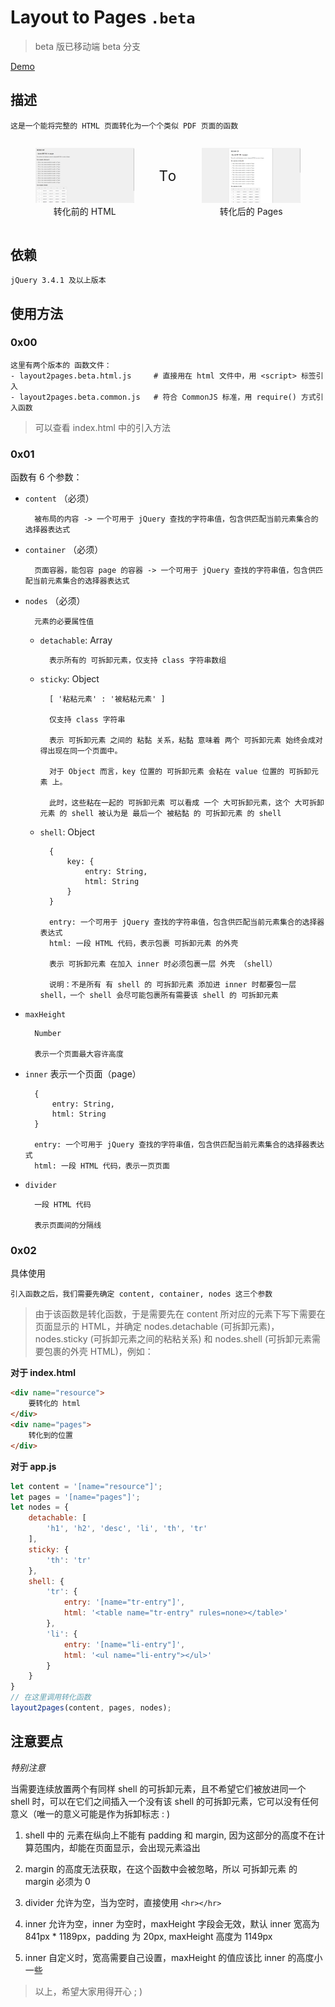 # Layout to Pages `.beta`

> beta 版已移动端 beta 分支

[Demo](https://guitenbay.github.io/layout2pages/example/src/index.html)

## 描述

    这是一个能将完整的 HTML 页面转化为一个个类似 PDF 页面的函数

<div style="display: flex;justify-content:space-around;align-items:center">
<figure style="flex: 1">
    <img src="./img/layout2pages-html.png">
    <figcaption style="text-align: center">转化前的 HTML</figcaption>
</figure>
<span style="font-size: 1.4rem;letter-spacing: 1.4px;transform: translateY(-0.7rem)">To</span>
<figure style="flex: 1">
    <img src="./img/layout2pages-pages.png">
    <figcaption style="text-align: center">转化后的 Pages</figcaption>
</figure>
</div>

## 依赖

    jQuery 3.4.1 及以上版本

## 使用方法

### 0x00
    这里有两个版本的 函数文件：
    - layout2pages.beta.html.js     # 直接用在 html 文件中，用 <script> 标签引入
    - layout2pages.beta.common.js   # 符合 CommonJS 标准，用 require() 方式引入函数

> 可以查看 index.html 中的引入方法

### 0x01

函数有 6 个参数：

- `content` （必须）
    
        被布局的内容 -> 一个可用于 jQuery 查找的字符串值，包含供匹配当前元素集合的选择器表达式

- `container` （必须）
        
        页面容器，能包容 page 的容器 -> 一个可用于 jQuery 查找的字符串值，包含供匹配当前元素集合的选择器表达式
    
- `nodes` （必须）

        元素的必要属性值
        
    - `detachable`: Array
    
            表示所有的 可拆卸元素，仅支持 class 字符串数组
    
    - `sticky`: Object
    
            [ '粘粘元素' : '被粘粘元素' ] 

            仅支持 class 字符串

            表示 可拆卸元素 之间的 粘黏 关系，粘黏 意味着 两个 可拆卸元素 始终会成对得出现在同一个页面中。
            
            对于 Object 而言，key 位置的 可拆卸元素 会粘在 value 位置的 可拆卸元素 上。
            
            此时，这些粘在一起的 可拆卸元素 可以看成 一个 大可拆卸元素，这个 大可拆卸元素 的 shell 被认为是 最后一个 被粘黏 的 可拆卸元素 的 shell
    
    - `shell`: Object 
    
            { 
                key: { 
                    entry: String, 
                    html: String
                }
            }

            entry: 一个可用于 jQuery 查找的字符串值，包含供匹配当前元素集合的选择器表达式
            html: 一段 HTML 代码，表示包裹 可拆卸元素 的外壳

            表示 可拆卸元素 在加入 inner 时必须包裹一层 外壳 （shell）
            
            说明：不是所有 有 shell 的 可拆卸元素 添加进 inner 时都要包一层 shell，一个 shell 会尽可能包裹所有需要该 shell 的 可拆卸元素

- `maxHeight`

        Number

        表示一个页面最大容许高度

- `inner`
        表示一个页面（page）

        {
            entry: String,
            html: String
        }

        entry: 一个可用于 jQuery 查找的字符串值，包含供匹配当前元素集合的选择器表达式
        html: 一段 HTML 代码，表示一页页面

- `divider`

        一段 HTML 代码
        
        表示页面间的分隔线

### 0x02 

具体使用

    引入函数之后，我们需要先确定 content, container, nodes 这三个参数
    
> 由于该函数是转化函数，于是需要先在 content 所对应的元素下写下需要在页面显示的 HTML，并确定 nodes.detachable (可拆卸元素)，nodes.sticky (可拆卸元素之间的粘粘关系) 和 nodes.shell (可拆卸元素需要包裹的外壳 HTML)，例如：

**对于 index.html**

```html
<div name="resource">
    要转化的 html
</div>
<div name="pages">
    转化到的位置
</div>
```

**对于 app.js**

```js
let content = '[name="resource"]';
let pages = '[name="pages"]';
let nodes = {
    detachable: [
        'h1', 'h2', 'desc', 'li', 'th', 'tr'
    ],
    sticky: {
        'th': 'tr'
    },
    shell: {
        'tr': {
            entry: '[name="tr-entry"]',
            html: '<table name="tr-entry" rules=none></table>'
        },
        'li': {
            entry: '[name="li-entry"]',
            html: '<ul name="li-entry"></ul>'
        }
    }
}
// 在这里调用转化函数
layout2pages(content, pages, nodes);
```

## 注意要点

*特别注意*

当需要连续放置两个有同样 shell 的可拆卸元素，且不希望它们被放进同一个 shell 时，可以在它们之间插入一个没有该 shell 的可拆卸元素，它可以没有任何意义（唯一的意义可能是作为拆卸标志 : )

1. shell 中的 元素在纵向上不能有 padding 和 margin, 因为这部分的高度不在计算范围内，却能在页面显示，会出现元素溢出

2. margin 的高度无法获取，在这个函数中会被忽略，所以 可拆卸元素 的 margin 必须为 0

3. divider 允许为空，当为空时，直接使用 `<hr></hr>`

4. inner 允许为空，inner 为空时，maxHeight 字段会无效，默认 inner 宽高为 841px * 1189px，padding 为 20px, maxHeight 高度为 1149px

5. inner 自定义时，宽高需要自己设置，maxHeight 的值应该比 inner 的高度小一些

> 以上，希望大家用得开心 ; )
